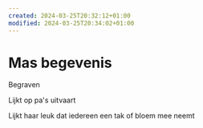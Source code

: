 ```yaml
---
created: 2024-03-25T20:32:12+01:00
modified: 2024-03-25T20:34:02+01:00
---
```


# Mas begevenis

Begraven 

Lijkt op pa's uitvaart

Lijkt haar leuk dat iedereen een tak of bloem mee neemt
